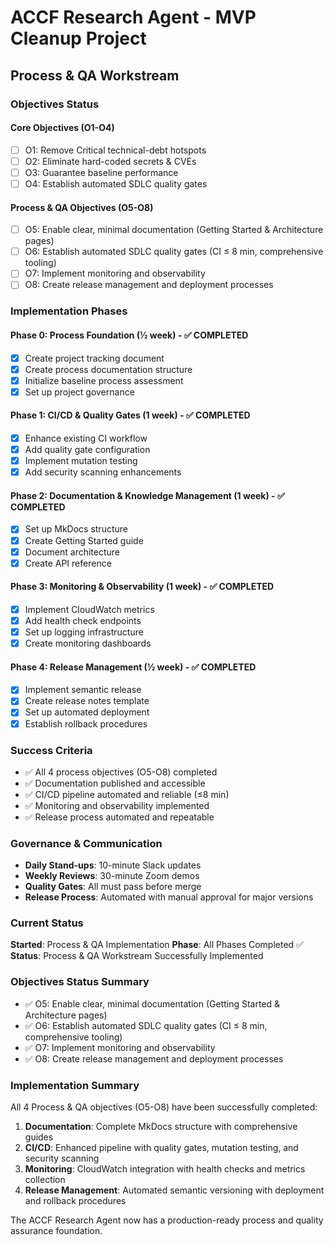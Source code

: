 <!-- FILE_MAP_BEGIN 
<!--
{"file_metadata":{"title":"ACCF Research Agent - MVP Cleanup Project","description":"Project tracking documentation detailing the Process & QA Workstream objectives, implementation phases, success criteria, governance, current status, and summaries for the ACCF Research Agent MVP cleanup.","last_updated":"2025-07-31","type":"documentation"},"ai_instructions":"Analyze the document to identify its hierarchical structure and logical divisions based on headings and content themes. Create navigable sections with precise line ranges that reflect major topics such as objectives, implementation phases, success criteria, governance, and status summaries. Identify key elements including checklists, completion statuses, and summary points that are critical for understanding project progress. Ensure all line numbers are accurate and sections do not overlap. Provide clear, concise descriptions for each section and key element to facilitate efficient navigation and comprehension.","sections":[{"name":"Document Title and Introduction","description":"Introduces the ACCF Research Agent MVP Cleanup Project and sets the context for the Process & QA Workstream.","line_start":7,"line_end":8},{"name":"Process & QA Workstream Overview","description":"Covers the main workstream heading and introduces the objectives status section.","line_start":9,"line_end":10},{"name":"Objectives Status","description":"Details the status of core and process & QA objectives, listing individual objectives with checkboxes.","line_start":11,"line_end":23},{"name":"Implementation Phases","description":"Describes the phased approach to implementation with detailed checklists and completion status for each phase.","line_start":25,"line_end":56},{"name":"Success Criteria","description":"Lists the criteria that define successful completion of the Process & QA workstream objectives and deliverables.","line_start":57,"line_end":62},{"name":"Governance & Communication","description":"Outlines the governance model and communication practices including stand-ups, reviews, quality gates, and release process.","line_start":64,"line_end":68},{"name":"Current Status","description":"Provides a snapshot of the current project phase and overall status of the Process & QA workstream implementation.","line_start":70,"line_end":73},{"name":"Objectives Status Summary","description":"Summarizes the completion status of the Process & QA objectives (O5-O8) with checkmarks.","line_start":75,"line_end":79},{"name":"Implementation Summary","description":"Summarizes the key accomplishments across documentation, CI/CD, monitoring, and release management, highlighting the production readiness of the project.","line_start":81,"line_end":95}],"key_elements":[{"name":"Core Objectives Checklist","description":"List of core objectives O1-O4 with checkboxes indicating their status.","line":13},{"name":"Process & QA Objectives Checklist","description":"List of process and QA objectives O5-O8 with checkboxes indicating their status.","line":19},{"name":"Phase 0 Implementation Checklist","description":"Tasks completed in Phase 0: Process Foundation with completion marks.","line":27},{"name":"Phase 1 Implementation Checklist","description":"Tasks completed in Phase 1: CI/CD & Quality Gates with completion marks.","line":33},{"name":"Phase 2 Implementation Checklist","description":"Tasks completed in Phase 2: Documentation & Knowledge Management with completion marks.","line":39},{"name":"Phase 3 Implementation Checklist","description":"Tasks completed in Phase 3: Monitoring & Observability with completion marks.","line":45},{"name":"Phase 4 Implementation Checklist","description":"Tasks completed in Phase 4: Release Management with completion marks.","line":51},{"name":"Success Criteria List","description":"Bullet points listing the success criteria for the Process & QA workstream.","line":57},{"name":"Governance & Communication Details","description":"Details on daily stand-ups, weekly reviews, quality gates, and release process governance.","line":64},{"name":"Current Status Summary","description":"Current phase and status summary of the Process & QA workstream implementation.","line":70},{"name":"Objectives Status Summary List","description":"Summary checklist confirming completion of Process & QA objectives O5-O8.","line":75},{"name":"Implementation Summary Details","description":"Narrative summary of accomplishments in documentation, CI/CD, monitoring, and release management.","line":81}]}
-->
<!-- FILE_MAP_END -->

# ACCF Research Agent - MVP Cleanup Project

## Process & QA Workstream

### Objectives Status

#### Core Objectives (O1-O4)
- [ ] O1: Remove Critical technical-debt hotspots
- [ ] O2: Eliminate hard-coded secrets & CVEs
- [ ] O3: Guarantee baseline performance
- [ ] O4: Establish automated SDLC quality gates

#### Process & QA Objectives (O5-O8)
- [ ] O5: Enable clear, minimal documentation (Getting Started & Architecture pages)
- [ ] O6: Establish automated SDLC quality gates (CI ≤ 8 min, comprehensive tooling)
- [ ] O7: Implement monitoring and observability
- [ ] O8: Create release management and deployment processes

### Implementation Phases

#### Phase 0: Process Foundation (½ week) - ✅ COMPLETED
- [x] Create project tracking document
- [x] Create process documentation structure
- [x] Initialize baseline process assessment
- [x] Set up project governance

#### Phase 1: CI/CD & Quality Gates (1 week) - ✅ COMPLETED
- [x] Enhance existing CI workflow
- [x] Add quality gate configuration
- [x] Implement mutation testing
- [x] Add security scanning enhancements

#### Phase 2: Documentation & Knowledge Management (1 week) - ✅ COMPLETED
- [x] Set up MkDocs structure
- [x] Create Getting Started guide
- [x] Document architecture
- [x] Create API reference

#### Phase 3: Monitoring & Observability (1 week) - ✅ COMPLETED
- [x] Implement CloudWatch metrics
- [x] Add health check endpoints
- [x] Set up logging infrastructure
- [x] Create monitoring dashboards

#### Phase 4: Release Management (½ week) - ✅ COMPLETED
- [x] Implement semantic release
- [x] Create release notes template
- [x] Set up automated deployment
- [x] Establish rollback procedures

### Success Criteria
- ✅ All 4 process objectives (O5-O8) completed
- ✅ Documentation published and accessible
- ✅ CI/CD pipeline automated and reliable (≤8 min)
- ✅ Monitoring and observability implemented
- ✅ Release process automated and repeatable

### Governance & Communication
- **Daily Stand-ups**: 10-minute Slack updates
- **Weekly Reviews**: 30-minute Zoom demos
- **Quality Gates**: All must pass before merge
- **Release Process**: Automated with manual approval for major versions

### Current Status
**Started**: Process & QA Implementation
**Phase**: All Phases Completed ✅
**Status**: Process & QA Workstream Successfully Implemented

### Objectives Status Summary
- ✅ O5: Enable clear, minimal documentation (Getting Started & Architecture pages)
- ✅ O6: Establish automated SDLC quality gates (CI ≤ 8 min, comprehensive tooling)
- ✅ O7: Implement monitoring and observability
- ✅ O8: Create release management and deployment processes

### Implementation Summary
All 4 Process & QA objectives (O5-O8) have been successfully completed:

1. **Documentation**: Complete MkDocs structure with comprehensive guides
2. **CI/CD**: Enhanced pipeline with quality gates, mutation testing, and security scanning
3. **Monitoring**: CloudWatch integration with health checks and metrics collection
4. **Release Management**: Automated semantic versioning with deployment and rollback procedures

The ACCF Research Agent now has a production-ready process and quality assurance foundation.